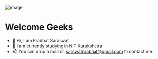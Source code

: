 ![image](https://user-images.githubusercontent.com/57228450/155686837-f3becada-fa1e-4180-a186-03c4952b1439.png)

# Welcome Geeks

- 👋 Hi, I am Prabhat Saraswat
- 👀 I am currently studying in NIT Kurukshetra
- 📫 You can drop a mail on sarswatprabhat@gmail.com to contact me.

<!---
saraswatprabhat/saraswatprabhat is a ✨ special ✨ repository because its `README.md` (this file) appears on your GitHub profile.
You can click the Preview link to take a look at your changes.
--->
